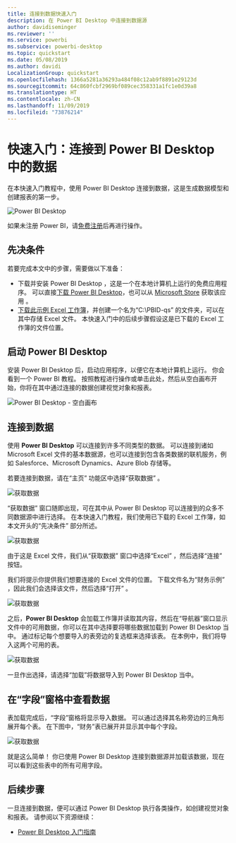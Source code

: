 ```yaml
---
title: 连接到数据快速入门
description: 在 Power BI Desktop 中连接到数据源
author: davidiseminger
ms.reviewer: ''
ms.service: powerbi
ms.subservice: powerbi-desktop
ms.topic: quickstart
ms.date: 05/08/2019
ms.author: davidi
LocalizationGroup: quickstart
ms.openlocfilehash: 1366a5281a36293a484f08c12ab9f8891e29123d
ms.sourcegitcommit: 64c860fcbf2969bf089cec358331a1fc1e0d39a8
ms.translationtype: HT
ms.contentlocale: zh-CN
ms.lasthandoff: 11/09/2019
ms.locfileid: "73876214"
---
```

# <a name="quickstart-connect-to-data-in-power-bi-desktop"></a>快速入门：连接到 Power BI Desktop 中的数据

在本快速入门教程中，使用 Power BI Desktop  连接到数据，这是生成数据模型和创建报表的第一步。

![Power BI Desktop](media/desktop-what-is-desktop/what-is-desktop_01.png)

如果未注册 Power BI，请[免费注册](https://app.powerbi.com/signupredirect?pbi_source=web)后再进行操作。

## <a name="prerequisites"></a>先决条件

若要完成本文中的步骤，需要做以下准备：
* 下载并安装 Power BI Desktop  ，这是一个在本地计算机上运行的免费应用程序。 可以直接[下载 Power BI Desktop](https://powerbi.microsoft.com/desktop)，也可以从 [Microsoft Store](https://aka.ms/pbidesktopstore) 获取该应用   。
* [下载此示例 Excel 工作簿](https://go.microsoft.com/fwlink/?LinkID=521962)，并创建一个名为“C:\PBID-qs”  的文件夹，可以在其中存储 Excel 文件。 本快速入门中的后续步骤假设这是已下载的 Excel 工作簿的文件位置。

## <a name="launch-power-bi-desktop"></a>启动 Power BI Desktop

安装 Power BI Desktop  后，启动应用程序，以便它在本地计算机上运行。 你会看到一个 Power BI 教程。 按照教程进行操作或单击此处，然后从空白画布开始，你将在其中通过连接的数据创建视觉对象和报表。 

![Power BI Desktop - 空白画布](media/desktop-quickstart-connect-to-data/qs-connect-data_01.png)

## <a name="connect-to-data"></a>连接到数据

使用 **Power BI Desktop** 可以连接到许多不同类型的数据。 可以连接到诸如 Microsoft Excel 文件的基本数据源，也可以连接到包含各类数据的联机服务，例如 Salesforce、Microsoft Dynamics、Azure Blob 存储等。

若要连接到数据，请在“主页”  功能区中选择“获取数据”  。

![获取数据](media/desktop-quickstart-connect-to-data/qs-connect-data_02.png)

“获取数据”  窗口随即出现，可在其中从 Power BI Desktop  可以连接到的众多不同数据源中进行选择。 在本快速入门教程，我们使用已下载的 Excel 工作簿，如本文开头的“先决条件”  部分所述。

![获取数据](media/desktop-quickstart-connect-to-data/qs-connect-data_03.png)

由于这是 Excel 文件，我们从“获取数据”  窗口中选择“Excel”  ，然后选择“连接”  按钮。

我们将提示你提供我们想要连接的 Excel 文件的位置。 下载文件名为“财务示例”  ，因此我们会选择该文件，然后选择“打开”  。

![获取数据](media/desktop-quickstart-connect-to-data/qs-connect-data_04.png)

之后，**Power BI Desktop** 会加载工作簿并读取其内容，然后在“导航器”窗口显示文件中的可用数据，你可以在其中选择要将哪些数据加载到 Power BI Desktop 当中。  通过标记每个想要导入的表旁边的复选框来选择该表。 在本例中，我们将导入这两个可用的表。

![获取数据](media/desktop-quickstart-connect-to-data/qs-connect-data_05.png)

一旦作出选择，请选择“加载”将数据导入到 Power BI Desktop 当中。 

## <a name="view-data-in-the-fields-pane"></a>在“字段”窗格中查看数据

表加载完成后，“字段”窗格将显示导入数据。  可以通过选择其名称旁边的三角形展开每个表。 在下图中，“财务”表已展开并显示其中每个字段。  

![获取数据](media/desktop-quickstart-connect-to-data/qs-connect-data_06.png)

就是这么简单！ 你已使用 Power BI Desktop 连接到数据源并加载该数据，现在可以看到这些表中的所有可用字段。 

## <a name="next-steps"></a>后续步骤

一旦连接到数据，便可以通过 Power BI Desktop  执行各类操作，如创建视觉对象和报表。 请参阅以下资源继续：

* [Power BI Desktop 入门指南](desktop-getting-started.md)
